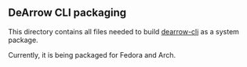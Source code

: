 ## DeArrow CLI packaging
This directory contains all files needed to build [dearrow-cli](https://code.mschae23.de/mschae23/dearrow-cli)
as a system package.

Currently, it is being packaged for Fedora and Arch.
